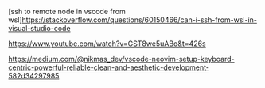 



[ssh to remote node in vscode from wsl]https://stackoverflow.com/questions/60150466/can-i-ssh-from-wsl-in-visual-studio-code



https://www.youtube.com/watch?v=GST8we5uABo&t=426s


https://medium.com/@nikmas_dev/vscode-neovim-setup-keyboard-centric-powerful-reliable-clean-and-aesthetic-development-582d34297985
